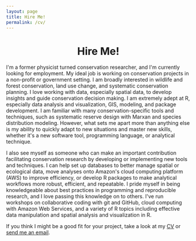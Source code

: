 ```yaml
---
layout: page
title: Hire Me!
permalink: /cv/
---
```


<h1 align="center">Hire Me!</h1>

I'm a former physicist turned conservation researcher, and I'm currently looking for employment. My ideal job is working on conservation projects in a non-profit or government setting. I am broadly interested in wildlife and forest conservation, land use change, and systematic conservation planning. I love working with data, especially spatial data, to develop insights and guide conservation decision making. I am extremely adept at R, especially data analysis and visualization, GIS, modeling, and package development. I am familiar with many conservation-specific tools and techniques, such as  systematic reserve design with Marxan and species distribution modeling. However, what sets me apart more than anything else is my ability to quickly adapt to new situations and master new skills, whether it's a new software tool, programming language, or analytical technique.

I also see myself as someone who can make an important contribution facilitating conservation research by developing or implementing new tools and techniques. I can help set up databases to better manage spatial or ecological data, move analyses onto Amazon's cloud computing platform (AWS) to improve efficiency, or develop R packages to make analytical workflows more robust, efficient, and repeatable. I pride myself in being knowledgeable about best practices in programming and reproducible research, and I love passing this knowledge on to others. I've run workshops on collaborative coding with git and GitHub, cloud computing with Amazon Web Services, and a variety of R topics including effective data manipulation and spatial analysis and visualization in R.

If you think I might be a good fit for your project, take a look at my [CV](/assets/strimas-mackey_cv.pdf) or [send me an email](strimas@zoology.ubc.ca).